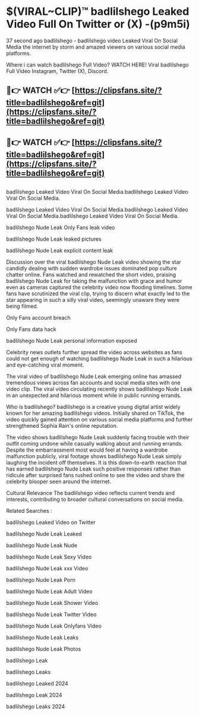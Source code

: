 # $(VIRAL~CLIP)™ badlilshego Leaked Video Full On Twitter or (X) -(p9m5i)
37 second ago badlilshego - badlilshego video Leaked Viral On Social Media the internet by storm and amazed viewers on various social media platforms.

Where i can watch badlilshego Full Video? WATCH HERE! Viral badlilshego Full Video Instagram, Twitter (X), Discord.

## 🔴👉 WATCH ✅👉 [https://clipsfans.site/?title=badlilshego&ref=git](https://clipsfans.site/?title=badlilshego&ref=git)
## 🔴👉 WATCH ✅👉 [https://clipsfans.site/?title=badlilshego&ref=git](https://clipsfans.site/?title=badlilshego&ref=git)
##
badlilshego Leaked Video Viral On Social Media.badlilshego Leaked Video Viral On Social Media.

badlilshego Leaked Video Viral On Social Media.badlilshego Leaked Video Viral On Social Media.badlilshego Leaked Video Viral On Social Media.

badlilshego Nude Leak Only Fans leak video

badlilshego Nude Leak leaked pictures

badlilshego Nude Leak explicit content leak

Discussion over the viral badlilshego Nude Leak video showing the star candidly dealing with sudden wardrobe issues dominated pop culture chatter online. Fans watched and rewatched the short video, praising badlilshego Nude Leak for taking the malfunction with grace and humor even as cameras captured the celebrity video now flooding timelines. Some fans have scrutinized the viral clip, trying to discern what exactly led to the star appearing in such a silly viral video, seemingly unaware they were being filmed.


Only Fans account breach

Only Fans data hack

badlilshego Nude Leak personal information exposed

Celebrity news outlets further spread the video across websites as fans could not get enough of watching badlilshego Nude Leak in such a hilarious and eye-catching viral moment.


The viral video of badlilshego Nude Leak emerging online has amassed tremendous views across fan accounts and social media sites with one video clip. The viral video circulating recently shows badlilshego Nude Leak in an unexpected and hilarious moment while in public running errands.


Who is badlilshego? badlilshego is a creative young digital artist widely known for her amazing badlilshego videos. Initially shared on TikTok, the video quickly gained attention on various social media platforms and further strengthened Sophia Rain's online reputation.

The video shows badlilshego Nude Leak suddenly facing trouble with their outfit coming undone while casually walking about and running errands. Despite the embarrassment most would feel at having a wardrobe malfunction publicly, viral footage shows badlilshego Nude Leak simply laughing the incident off themselves. It is this down-to-earth reaction that has earned badlilshego Nude Leak such positive responses rather than ridicule after surprised fans rushed online to see the video and share the celebrity blooper seen around the internet.

Cultural Relevance The badlilshego video reflects current trends and interests, contributing to broader cultural conversations on social media.

Related Searches :

badlilshego Leaked Video on Twitter

badlilshego Nude Leak Leaked

badlilshego Nude Leak Nude

badlilshego Nude Leak Sexy Video

badlilshego Nude Leak xxx Video

badlilshego Nude Leak Porn

badlilshego Nude Leak Adult Video

badlilshego Nude Leak Shower Video

badlilshego Nude Leak Twitter Video

badlilshego Nude Leak Onlyfans Video

badlilshego Nude Leak Leaks

badlilshego Nude Leak Photos

badlilshego Leak

badlilshego Leaks

badlilshego Leaked 2024

badlilshego Leak 2024

badlilshego Leaks 2024
